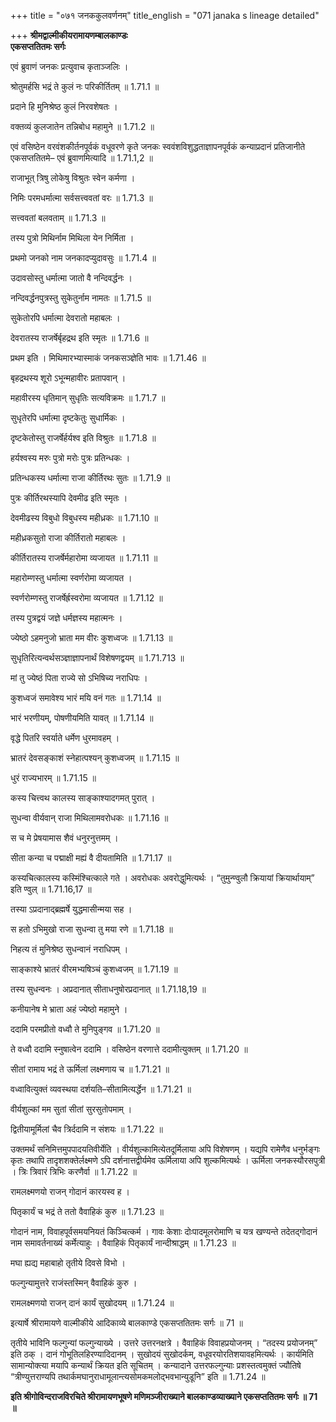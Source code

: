 +++
title = "०७१ जनककुलवर्णनम्"
title_english = "071 janaka s lineage detailed"

+++
**श्रीमद्वाल्मीकीयरामायणम्बालकाण्डः  
एकसप्ततितमः सर्गः**

एवं ब्रुवाणं जनकः प्रत्युवाच कृताञ्जलिः ।

श्रोतुमर्हसि भद्रं ते कुलं नः परिकीर्तितम् ॥ 1.71.1 ॥

प्रदाने हि मुनिश्रेष्ठ कुलं निरवशेषतः ।

वक्तव्यं कुलजातेन तन्निबोध महामुने ॥ 1.71.2 ॥

एवं वसिष्ठेन वरवंशकीर्तनपूर्वकं वधूवरणे कृते जनकः स्ववंशविशुद्धताज्ञापनपूर्वकं कन्याप्रदानं प्रतिजानीते एकसप्ततितमे– एवं ब्रुवाणमित्यादि ॥ 1.71.1,2 ॥

राजाभूत् त्रिषु लोकेषु विश्रुतः स्वेन कर्मणा ।

निमिः परमधर्मात्मा सर्वसत्त्ववतां वरः ॥ 1.71.3 ॥

सत्त्ववतां बलवताम् ॥ 1.71.3 ॥

तस्य पुत्रो मिथिर्नाम मिथिला येन निर्मिता ।

प्रथमो जनको नाम जनकादप्युदावसुः ॥ 1.71.4 ॥

उदावसोस्तु धर्मात्मा जातो वै नन्दिवर्द्धनः ।

नन्दिवर्द्धनपुत्रस्तु सुकेतुर्नाम नामतः ॥ 1.71.5 ॥

सुकेतोरपि धर्मात्मा देवरातो महाबलः ।

देवरातस्य राजर्षेर्बृहद्रथ इति स्मृतः ॥ 1.71.6 ॥

प्रथम इति । मिथिमारभ्यास्माकं जनकसञ्ज्ञेति भावः ॥ 1.71.46 ॥

बृहद्रथस्य शूरो ऽभून्महावीरः प्रतापवान् ।

महावीरस्य धृतिमान् सुधृतिः सत्यविक्रमः ॥ 1.71.7 ॥

सुधृतेरपि धर्मात्मा दृष्टकेतुः सुधार्मिकः ।

दृष्टकेतोस्तु राजर्षेर्हर्यश्व इति विश्रुतः ॥ 1.71.8 ॥

हर्यश्वस्य मरुः पुत्रो मरोः पुत्रः प्रतिन्धकः ।

प्रतिन्धकस्य धर्मात्मा राजा कीर्तिरथः सुतः ॥ 1.71.9 ॥

पुत्रः कीर्तिरथस्यापि देवमीढ इति स्मृतः ।

देवमीढस्य विबुधो विबुधस्य महीध्रकः ॥ 1.71.10 ॥

महीध्रकसुतो राजा कीर्तिरातो महाबलः ।

कीर्तिरातस्य राजर्षेर्महारोमा व्यजायत ॥ 1.71.11 ॥

महारोम्णस्तु धर्मात्मा स्वर्णरोमा व्यजायत ।

स्वर्णरोम्णस्तु राजर्षेर्ह्रस्वरोमा व्यजायत ॥ 1.71.12 ॥

तस्य पुत्रद्वयं जज्ञे धर्मज्ञस्य महात्मनः ।

ज्येष्ठो ऽहमनुजो भ्राता मम वीरः कुशध्वजः ॥ 1.71.13 ॥

सुधृतिरित्यन्वर्थसञ्ज्ञाज्ञापनार्थं विशेषणद्वयम् ॥ 1.71.713 ॥

मां तु ज्येष्ठं पिता राज्ये सो ऽभिषिच्य नराधिपः ।

कुशध्वजं समावेश्य भारं मयि वनं गतः ॥ 1.71.14 ॥

भारं भरणीयम्, पोषणीयमिति यावत् ॥ 1.71.14 ॥

वृद्धे पितरि स्वर्याते धर्मेण धुरमावहम् ।

भ्रातरं देवसङ्काशं स्नेहात्पश्यन् कुशध्वजम् ॥ 1.71.15 ॥

धुरं राज्यभारम् ॥ 1.71.15 ॥

कस्य चित्त्वथ कालस्य साङ्काश्यादगमत् पुरात् ।

सुधन्वा वीर्यवान् राजा मिथिलामवरोधकः ॥ 1.71.16 ॥

स च मे प्रेषयामास शैवं धनुरनुत्तमम् ।

सीता कन्या च पद्माक्षी मह्यं वै दीयतामिति ॥ 1.71.17 ॥

कस्यचित्कालस्य कस्मिंश्चित्काले गते । अवरोधकः अवरोद्धुमित्यर्थः । “तुमुन्ण्वुलौ क्रियायां क्रियार्थायाम्” इति ण्वुल् ॥ 1.71.16,17 ॥

तस्या ऽप्रदानाद्ब्रह्मर्षे युद्धमासीन्मया सह ।

स हतो ऽभिमुखो राजा सुधन्वा तु मया रणे ॥ 1.71.18 ॥

निहत्य तं मुनिश्रेष्ठ सुधन्वानं नराधिपम् ।

साङ्काश्ये भ्रातरं वीरमभ्यषिञ्चं कुशध्वजम् ॥ 1.71.19 ॥

तस्य सुधन्वनः । अप्रदानात् सीताधनुषोरप्रदानात् ॥ 1.71.18,19 ॥

कनीयानेष मे भ्राता अहं ज्येष्ठो महामुने ।

ददामि परमप्रीतो वध्वौ ते मुनिपुङ्गव ॥ 1.71.20 ॥

ते वध्वौ ददामि स्नुषात्वेन ददामि । वसिष्ठेन वरणात्ते ददामीत्युक्तम् ॥ 1.71.20 ॥

सीतां रामाय भद्रं ते ऊर्मिलां लक्ष्मणाय च ॥ 1.71.21 ॥

वध्वावित्युक्तं व्यवस्थया दर्शयति–सीतामित्यर्द्धेन ॥ 1.71.21 ॥

वीर्यशुल्कां मम सुतां सीतां सुरसुतोपमाम् ।

द्वितीयामूर्मिलां चैव त्रिर्ददामि न संशयः ॥ 1.71.22 ॥

उक्तमर्थं सनिमित्तमुपपादयतिवीर्येति । वीर्यशुल्कामित्येतदूर्मिलाया अपि विशेषणम् । यद्यपि रामेणैव धनुर्भङ्गः कृतः तथापि तादृशशक्तेर्लक्ष्मणे ऽपि दर्शनात्तद्वीर्यमेव ऊर्मिलाया अपि शुल्कमित्यर्थः । ऊर्मिला जनकस्यौरसपुत्री । त्रिः त्रिवारं त्रिभिः करणैर्वा ॥ 1.71.22 ॥

रामलक्ष्मणयो राजन् गोदानं कारयस्व ह ।

पितृकार्यं च भद्रं ते ततो वैवाहिकं कुरु ॥ 1.71.23 ॥

गोदानं नाम, विवाहपूर्वसमयनियतं किञ्चित्कर्म । गावः केशाः दोःपादमूलरोमाणि च यत्र खण्यन्ते तदेतद्गोदानं नाम समावर्तनाख्यं कर्मेत्याहुः । वैवाहिकं पितृकार्यं नान्दीश्राद्धम् ॥ 1.71.23 ॥

मघा ह्यद्य महाबाहो तृतीये दिवसे विभो ।

फल्गुन्यामुत्तरे राजंस्तस्मिन् वैवाहिकं कुरु ।

रामलक्ष्मणयो राजन् दानं कार्यं सुखोदयम् ॥ 1.71.24 ॥

इत्यार्षे श्रीरामायणे वाल्मीकीये आदिकाव्ये बालकाण्डे एकसप्ततितमः सर्गः ॥ 71 ॥

तृतीये भाविनि फल्गुन्यां फल्गुन्याख्ये । उत्तरे उत्तरनक्षत्रे । वैवाहिकं विवाहप्रयोजनम् । “तदस्य प्रयोजनम्” इति ठक् । दानं गोभूतिलहिरण्यादिदानम् । सुखोदयं सुखोदर्कम्, वधूवरयोरतिशयावहमित्यर्थः । कार्यमिति सामान्योक्त्या मयापि कन्यार्थं क्रियत इति सूचितम् । कन्यादाने उत्तरफल्गुन्याः प्रशस्तत्वमुक्तं ज्यौतिषे “त्रीण्युत्तराण्यपि तथार्कमघानुराधामूलान्त्यसोमकमलोद्भवभान्युडूनि” इति ॥ 1.71.24 ॥

**इति श्रीगोविन्दराजविरचिते श्रीरामायणभूषणे मणिमञ्जीराख्याने बालकाण्डव्याख्याने एकसप्ततितमः सर्गः ॥ 71 ॥**
